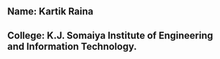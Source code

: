 ## Name: Kartik Raina 
## College: K.J. Somaiya Institute of Engineering and Information Technology.